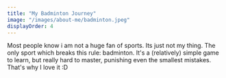 ```yaml
---
title: "My Badminton Journey"
image: "/images/about-me/badminton.jpeg"
displayOrder: 4
---
```

Most people know i am not a huge fan of sports. Its just not my thing. The only sport which breaks this rule: badminton. It's a (relatively) simple game to learn, but really hard to master, punishing even the smallest mistakes. That's why I love it :D